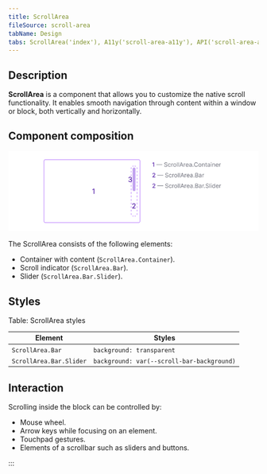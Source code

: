 ```yaml
---
title: ScrollArea
fileSource: scroll-area
tabName: Design
tabs: ScrollArea('index'), A11y('scroll-area-a11y'), API('scroll-area-api'), Example('scroll-area-code'), Changelog('scroll-area-changelog')
---
```


## Description

**ScrollArea** is a component that allows you to customize the native scroll functionality. It enables smooth navigation through content within a window or block, both vertically and horizontally.

## Component composition

![](static/scroll-composition.png)

The ScrollArea consists of the following elements:

- Container with content (`ScrollArea.Container`).
- Scroll indicator (`ScrollArea.Bar`).
- Slider (`ScrollArea.Bar.Slider`).

## Styles

Table: ScrollArea styles

| Element                 | Styles                                      |
| ----------------------- | ------------------------------------------- |
| `ScrollArea.Bar`        | `background: transparent`                  |
| `ScrollArea.Bar.Slider` | `background: var(--scroll-bar-background)` |

## Interaction

Scrolling inside the block can be controlled by:

- Mouse wheel.
- Arrow keys while focusing on an element.
- Touchpad gestures.
- Elements of a scrollbar such as sliders and buttons.

<!-- @## Infinite scrolling

With infinite scrolling content is loaded in portions. This type of scrolling is especially good if there is a lot of content on the page, and you don’t need to divide it into separate pages.

::: tip
_Infinite scrolling helps to build a narration and sends the user on a journey._

(c) Roma Lysov 🤪 -->
:::

